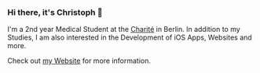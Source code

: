 ### Hi there, it's Christoph 👋
I'm a 2nd year Medical Student at the [Charité](https://www.charite.de) in Berlin. In addition to my Studies, I am also interested in the Development of iOS Apps, Websites and more.

Check out [my Website](https://www.christophriepe.de) for more information.
